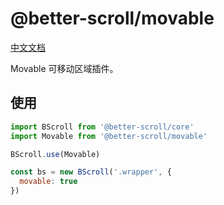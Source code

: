# @better-scroll/movable

[中文文档](https://github.com/ustbhuangyi/better-scroll/blob/master/packages/movable/README_zh-CN.md)

Movable 可移动区域插件。

## 使用

```js
import BScroll from '@better-scroll/core'
import Movable from '@better-scroll/movable'

BScroll.use(Movable)

const bs = new BScroll('.wrapper', {
  movable: true
})
```
